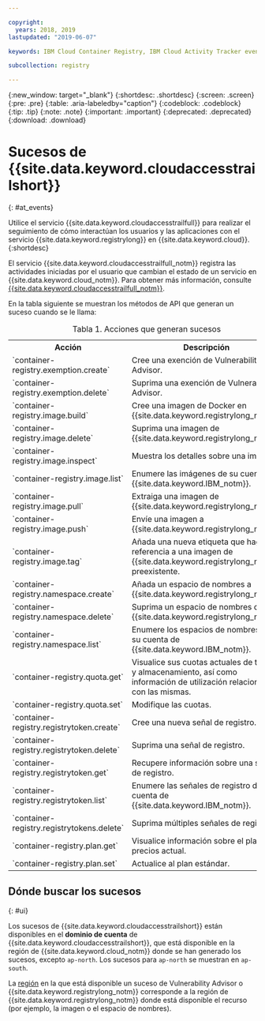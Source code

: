 ```yaml
---

copyright:
  years: 2018, 2019
lastupdated: "2019-06-07"

keywords: IBM Cloud Container Registry, IBM Cloud Activity Tracker events, Activity Tracker events, events, track,

subcollection: registry

---
```


{:new_window: target="_blank"}
{:shortdesc: .shortdesc}
{:screen: .screen}
{:pre: .pre}
{:table: .aria-labeledby="caption"}
{:codeblock: .codeblock}
{:tip: .tip}
{:note: .note}
{:important: .important}
{:deprecated: .deprecated}
{:download: .download}

# Sucesos de {{site.data.keyword.cloudaccesstrailshort}}
{: #at_events}

Utilice el servicio {{site.data.keyword.cloudaccesstrailfull}} para realizar el seguimiento de cómo interactúan los usuarios y las aplicaciones con el servicio {{site.data.keyword.registrylong}} en {{site.data.keyword.cloud}}.
{:shortdesc}

El servicio {{site.data.keyword.cloudaccesstrailfull_notm}} registra las actividades iniciadas por el usuario que cambian el estado de un servicio en {{site.data.keyword.cloud_notm}}.
Para obtener más información, consulte [{{site.data.keyword.cloudaccesstrailfull_notm}}](/docs/services/cloud-activity-tracker?topic=cloud-activity-tracker-getting-started#getting-started).

En la tabla siguiente se muestran los métodos de API que generan un suceso cuando se le llama:

<table>
  <caption>Tabla 1. Acciones que generan sucesos</caption>
  <tr>
    <th>Acción</th>
	  <th>Descripción</th>
  </tr>
  <tr>
    <td>`container-registry.exemption.create`</td>
	  <td>Cree una exención de Vulnerability Advisor.</td>
  </tr>
  <tr>
    <td>`container-registry.exemption.delete`</td>
	  <td>Suprima una exención de Vulnerability Advisor.</td>
  </tr>
  <tr>
    <td>`container-registry.image.build`</td>
	  <td>Cree una imagen de Docker en {{site.data.keyword.registrylong_notm}}.</td>
  </tr>
  <tr>
    <td>`container-registry.image.delete`</td>
	  <td>Suprima una imagen de {{site.data.keyword.registrylong_notm}}.</td>
  </tr>
  <tr>
    <td>`container-registry.image.inspect`</td>
	  <td>Muestra los detalles sobre una imagen.</td>
  </tr>
  <tr>
    <td>`container-registry.image.list`</td>
	  <td>Enumere las imágenes de su cuenta de {{site.data.keyword.IBM_notm}}.</td>
  </tr>
  <tr>
    <td>`container-registry.image.pull`</td>
	  <td>Extraiga una imagen de {{site.data.keyword.registrylong_notm}}.</td>
  </tr>
  <tr>
    <td>`container-registry.image.push`</td>
	  <td>Envíe una imagen a {{site.data.keyword.registrylong_notm}}.</td>
  </tr>
  <tr>
    <td>`container-registry.image.tag`</td>
	  <td>Añada una nueva etiqueta que haga referencia a una imagen de {{site.data.keyword.registrylong_notm}} preexistente.</td>
  </tr>
  <tr>
    <td>`container-registry.namespace.create`</td>
	  <td>Añada un espacio de nombres a {{site.data.keyword.registrylong_notm}}.</td>
  </tr>
  <tr>
    <td>`container-registry.namespace.delete`</td>
	  <td>Suprima un espacio de nombres de {{site.data.keyword.registrylong_notm}}.</td>
  </tr>
  <tr>
    <td>`container-registry.namespace.list`</td>
	  <td>Enumere los espacios de nombres de su cuenta de {{site.data.keyword.IBM_notm}}.</td>
  </tr>
  <tr>
    <td>`container-registry.quota.get`</td>
	  <td>Visualice sus cuotas actuales de tráfico y almacenamiento, así como información de utilización relacionada con las mismas.</td>
  </tr>
  <tr>
    <td>`container-registry.quota.set`</td>
	  <td>Modifique las cuotas.</td>
  </tr>
  <tr>
    <td>`container-registry.registrytoken.create`</td>
	  <td>Cree una nueva señal de registro.</td>
  </tr>
  <tr>
    <td>`container-registry.registrytoken.delete`</td>
	  <td>Suprima una señal de registro.</td>
  </tr>
  <tr>
    <td>`container-registry.registrytoken.get`</td>
	  <td>Recupere información sobre una señal de registro.</td>
  </tr>
  <tr>
    <td>`container-registry.registrytoken.list`</td>
	  <td>Enumere las señales de registro de su cuenta de {{site.data.keyword.IBM_notm}}.</td>
  </tr>
  <tr>
    <td>`container-registry.registrytokens.delete`</td>
	  <td>Suprima múltiples señales de registro.</td>
  </tr>
  <tr>
    <td>`container-registry.plan.get`</td>
	  <td>Visualice información sobre el plan de precios actual.</td>
  </tr>
  <tr>
    <td>`container-registry.plan.set`</td>
	  <td>Actualice al plan estándar.</td>
  </tr>
 </table>

## Dónde buscar los sucesos
{: #ui}

Los sucesos de {{site.data.keyword.cloudaccesstrailshort}} están disponibles en el **dominio de cuenta** de {{site.data.keyword.cloudaccesstrailshort}}, que está disponible en la región de {{site.data.keyword.cloud_notm}} donde se han generado los sucesos, excepto `ap-north`. Los sucesos para `ap-north` se muestran en `ap-south`.

La [región](/docs/services/Registry?topic=registry-registry_overview#registry_regions) en la que está disponible un suceso de Vulnerability Advisor o {{site.data.keyword.registrylong_notm}} corresponde a la región de {{site.data.keyword.registrylong_notm}} donde está disponible el recurso (por ejemplo, la imagen o el espacio de nombres).
